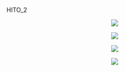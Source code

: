HITO_2

<p align="center"> <img src=https://github.com/user-attachments/assets/3ba2a150-b065-497e-acb1-827f14ffeb24> </p>

<p align="center"> <img src=https://github.com/user-attachments/assets/5ba7dd87-4c15-43e1-9e88-5d0856332965> </p>

<p align="center"> <img src=https://github.com/user-attachments/assets/24abbd18-5cfb-4de9-8739-e1e0e289da19> </p>






<p align="center"> <img src=https://github.com/user-attachments/assets/0227112a-b84d-4761-8024-6c0e4fa40800> </p>
